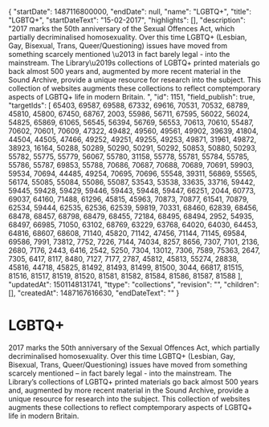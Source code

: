 {
  "startDate": 1487116800000, 
  "endDate": null, 
  "name": "LGBTQ+", 
  "title": "LGBTQ+", 
  "startDateText": "15-02-2017", 
  "highlights": [], 
  "description": "2017 marks the 50th anniversary of the Sexual Offences Act, which partially decriminalised homosexuality. Over this time LGBTQ+ (Lesbian, Gay, Bisexual, Trans, Queer/Questioning) issues have moved from something scarcely mentioned \u2013 in fact barely legal - into the mainstream.  The Library\u2019s collections of LGBTQ+ printed materials go back almost 500 years and, augmented by more recent material in the Sound Archive, provide a unique resource for research into the subject. This collection of websites augments these collections to reflect comptemporary aspects of LGBTQ+ life in modern Britain. ", 
  "id": 1151, 
  "field_publish": true, 
  "targetIds": [
    65403, 
    69587, 
    69588, 
    67332, 
    69616, 
    70531, 
    70532, 
    68789, 
    45810, 
    45800, 
    67450, 
    68767, 
    2003, 
    55986, 
    56711, 
    67595, 
    56022, 
    56024, 
    54825, 
    65869, 
    61065, 
    56545, 
    56394, 
    56769, 
    56553, 
    70613, 
    70610, 
    55487, 
    70602, 
    70601, 
    70609, 
    47322, 
    49482, 
    49560, 
    49561, 
    49902, 
    39639, 
    41804, 
    44504, 
    44505, 
    47466, 
    49252, 
    49251, 
    49255, 
    49253, 
    49871, 
    31961, 
    49872, 
    38923, 
    16164, 
    50288, 
    50289, 
    50290, 
    50291, 
    50292, 
    50853, 
    50880, 
    50293, 
    55782, 
    55775, 
    55779, 
    56067, 
    55780, 
    31158, 
    55778, 
    55781, 
    55784, 
    55785, 
    55786, 
    55787, 
    69853, 
    55788, 
    70686, 
    70687, 
    70688, 
    70689, 
    70691, 
    59903, 
    59534, 
    70694, 
    44485, 
    49254, 
    70695, 
    70696, 
    55548, 
    39311, 
    56869, 
    55565, 
    56174, 
    55085, 
    55084, 
    55086, 
    55087, 
    53543, 
    53538, 
    33635, 
    33716, 
    59442, 
    59445, 
    59428, 
    59429, 
    59446, 
    59443, 
    59448, 
    59447, 
    66251, 
    2044, 
    60773, 
    69037, 
    64160, 
    71488, 
    61296, 
    45815, 
    45963, 
    70873, 
    70877, 
    61541, 
    70879, 
    62534, 
    59444, 
    62535, 
    62536, 
    62539, 
    59819, 
    70331, 
    68460, 
    62839, 
    68456, 
    68478, 
    68457, 
    68798, 
    68479, 
    68455, 
    72184, 
    68495, 
    68494, 
    2952, 
    54935, 
    68497, 
    66985, 
    71050, 
    63102, 
    68769, 
    63229, 
    63768, 
    64020, 
    64030, 
    64453, 
    64816, 
    68607, 
    68608, 
    71140, 
    45820, 
    71142, 
    47456, 
    71144, 
    71145, 
    69584, 
    69586, 
    7991, 
    73812, 
    7752, 
    7226, 
    7144, 
    74034, 
    8257, 
    8656, 
    7307, 
    7101, 
    2136, 
    2680, 
    7176, 
    2443, 
    6416, 
    2542, 
    5250, 
    7304, 
    13012, 
    7306, 
    7589, 
    75363, 
    2647, 
    7305, 
    6417, 
    8117, 
    8480, 
    7127, 
    7177, 
    2787, 
    45812, 
    45813, 
    55274, 
    28838, 
    45816, 
    44718, 
    45825, 
    81492, 
    81493, 
    81499, 
    81500, 
    3044, 
    66817, 
    81515, 
    81516, 
    81517, 
    81519, 
    81520, 
    81581, 
    81582, 
    81584, 
    81586, 
    81587, 
    81588
  ], 
  "updatedAt": 1501148131741, 
  "ttype": "collections", 
  "revision": "", 
  "children": [], 
  "createdAt": 1487167616630, 
  "endDateText": ""
}

# LGBTQ+

2017 marks the 50th anniversary of the Sexual Offences Act, which partially decriminalised homosexuality. Over this time LGBTQ+ (Lesbian, Gay, Bisexual, Trans, Queer/Questioning) issues have moved from something scarcely mentioned – in fact barely legal - into the mainstream.  The Library’s collections of LGBTQ+ printed materials go back almost 500 years and, augmented by more recent material in the Sound Archive, provide a unique resource for research into the subject. This collection of websites augments these collections to reflect comptemporary aspects of LGBTQ+ life in modern Britain. 